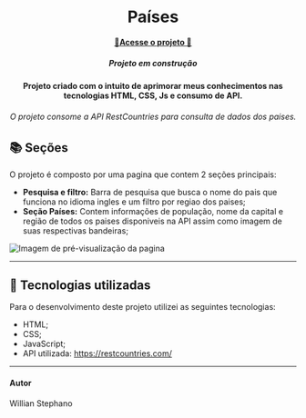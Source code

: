 <h1 align="center">
  <br>Países
</h1>

<p align="center">
  <a href="https://willianstephano.github.io/Paises/">
    <b>🚀Acesse o projeto 🚀</b>
  </a>
  
 <h5 align="center">
  Projeto em construção
</h5>


<h4 align="center">
  Projeto criado com o intuito de aprimorar meus conhecimentos nas tecnologias HTML, CSS, Js e consumo de API.
</h4>

<h6 align="center">
  O projeto consome a API RestCountries para consulta de dados dos paises.
</h6>

## 📚 Seções
O projeto é composto por uma pagina que contem 2 seções principais:

- **Pesquisa e filtro:** Barra de pesquisa que busca o nome do pais que funciona no idioma ingles e um filtro por regiao dos paises;
- **Seção Países:** Contem informações de população, nome da capital e região de todos os paises disponiveis na API assim como imagem de suas respectivas bandeiras;




<img src="Conteudo/previa-.PNG" alt="Imagem de pré-visualização da pagina">

---

## 💼 Tecnologias utilizadas
Para o desenvolvimento deste projeto utilizei as seguintes tecnologias:

- HTML;
- CSS;
- JavaScript;
- API utilizada: https://restcountries.com/

---

#### Autor
Willian Stephano
